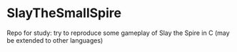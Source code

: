 # SlayTheSmallSpire
Repo for study: try to reproduce some gameplay of Slay the Spire in C (may be extended to other languages)
